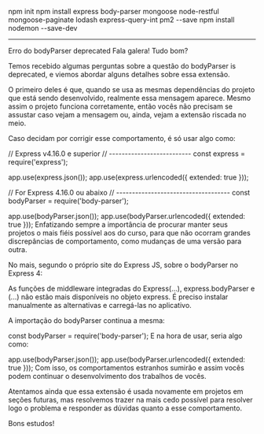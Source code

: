npm init
npm install express body-parser mongoose node-restful mongoose-paginate lodash express-query-int pm2 --save
npm install nodemon --save-dev





































----------------------------------------------------------------------------------------------------

Erro do bodyParser deprecated
Fala galera! Tudo bom?

Temos recebido algumas perguntas sobre a questão do bodyParser is deprecated, e viemos abordar alguns detalhes sobre essa extensão.

O primeiro deles é que, quando se usa as mesmas dependências do projeto que está sendo desenvolvido, realmente essa mensagem aparece. Mesmo assim o projeto funciona corretamente, então vocês não precisam se assustar caso vejam a mensagem ou, ainda, vejam a extensão riscada no meio.

Caso decidam por corrigir esse comportamento, é só usar algo como:

// Express v4.16.0 e superior
// --------------------------
const express = require('express');
 
app.use(express.json());
app.use(express.urlencoded({
  extended: true
}));
 
// For Express 4.16.0 ou abaixo
// ------------------------------------
const bodyParser = require('body-parser');
 
app.use(bodyParser.json());
app.use(bodyParser.urlencoded({
  extended: true
}));
Enfatizando sempre a importância de procurar manter seus projetos o mais fiéis possível aos do curso, para que não ocorram grandes discrepâncias de comportamento, como mudanças de uma versão para outra.

No mais, segundo o próprio site do Express JS, sobre o bodyParser no Express 4:

As funções de middleware integradas do Express(...), express.bodyParser e (...) não estão mais disponíveis no objeto express. É preciso instalar manualmente as alternativas e carregá-las no aplicativo.

A importação do bodyParser continua a mesma:

const bodyParser = require('body-parser');
E na hora de usar, seria algo como:

app.use(bodyParser.json());
app.use(bodyParser.urlencoded({ extended: true }));
Com isso, os comportamentos estranhos sumirão e assim vocês podem continuar o desenvolvimento dos trabalhos de vocês.

Atentamos ainda que essa extensão é usada novamente em projetos em seções futuras, mas resolvemos trazer na mais cedo possível para resolver logo o problema e responder as dúvidas quanto a esse comportamento.

Bons estudos!